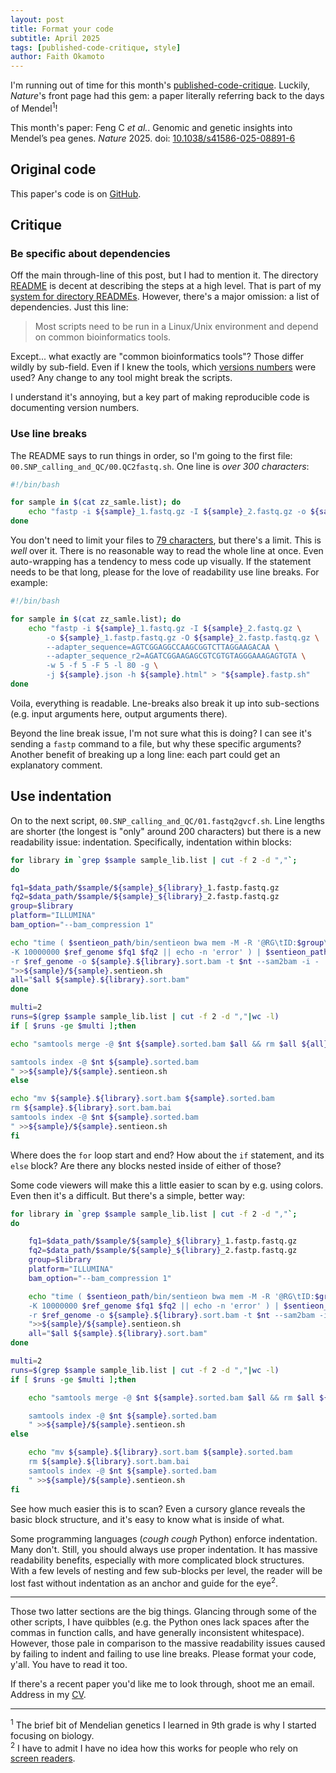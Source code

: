 ```yaml
---
layout: post
title: Format your code
subtitle: April 2025
tags: [published-code-critique, style]
author: Faith Okamoto
---
```


I'm running out of time for this month's [published-code-critique][CritiqueTag]. Luckily, *Nature*'s front page had this gem: a paper literally referring back to
the days of Mendel<sup>1</sup>! 

This month's paper: Feng C *et al.*. Genomic and genetic insights into Mendel’s
pea genes. *Nature* 2025. doi: [10.1038/s41586-025-08891-6][DOI]

## Original code

This paper's code is on [GitHub][Code].

## Critique

### Be specific about dependencies

Off the main through-line of this post, but I had to mention it. The directory
[README][README] is decent at describing the steps at a high level. That is part
of my [system for directory READMEs][DirectoryREADMEs]. However, there's a major
omission: a list of dependencies. Just this line:

> Most scripts need to be run in a Linux/Unix environment and depend on common bioinformatics tools.

Except... what exactly are "common bioinformatics tools"? Those differ wildly by
sub-field. Even if I knew the tools, which [versions numbers][VersionNumbers]
were used? Any change to any tool might break the scripts.

I understand it's annoying, but a key part of making reproducible code is
documenting version numbers.

### Use line breaks

The README says to run things in order, so I'm going to the first file:
`00.SNP_calling_and_QC/00.QC2fastq.sh`. One line is *over 300 characters*:

```bash
#!/bin/bash

for sample in $(cat zz_samle.list); do
    echo "fastp -i ${sample}_1.fastq.gz -I ${sample}_2.fastq.gz -o ${sample}_1.fastp.fastq.gz -O ${sample}_2.fastp.fastq.gz --adapter_sequence=AGTCGGAGGCCAAGCGGTCTTAGGAAGACAA --adapter_sequence_r2=AGATCGGAAGAGCGTCGTGTAGGGAAAGAGTGTA -w 5 -f 5 -F 5 -l 80 -g -j ${sample}.json -h ${sample}.html" > "${sample}.fastp.sh"
done
```

You don't need to limit your files to [79 characters][Pep8LineLength], but
there's a limit. This is *well* over it. There is no reasonable way to read the
whole line at once. Even auto-wrapping has a tendency to mess code up visually.
If the statement needs to be that long, please for the love of readability use
line breaks. For example:

```bash
#!/bin/bash

for sample in $(cat zz_samle.list); do
    echo "fastp -i ${sample}_1.fastq.gz -I ${sample}_2.fastq.gz \
        -o ${sample}_1.fastp.fastq.gz -O ${sample}_2.fastp.fastq.gz \
        --adapter_sequence=AGTCGGAGGCCAAGCGGTCTTAGGAAGACAA \
        --adapter_sequence_r2=AGATCGGAAGAGCGTCGTGTAGGGAAAGAGTGTA \
        -w 5 -f 5 -F 5 -l 80 -g \
        -j ${sample}.json -h ${sample}.html" > "${sample}.fastp.sh"
done
```

Voila, everything is readable. Lne-breaks also break it up into sub-sections
(e.g. input arguments here, output arguments there).

Beyond the line break issue, I'm not sure what this is doing? I can see it's
sending a `fastp` command to a file, but why these specific arguments? Another
benefit of breaking up a long line: each part could get an explanatory comment.

## Use indentation

On to the next script, `00.SNP_calling_and_QC/01.fastq2gvcf.sh`. Line lengths
are shorter (the longest is "only" around 200 characters) but there is a new 
readability issue: indentation. Specifically, indentation within blocks:

```bash
for library in `grep $sample sample_lib.list | cut -f 2 -d ","`;
do

fq1=$data_path/$sample/${sample}_${library}_1.fastp.fastq.gz
fq2=$data_path/$sample/${sample}_${library}_2.fastp.fastq.gz
group=$library
platform="ILLUMINA"
bam_option="--bam_compression 1"

echo "time ( $sentieon_path/bin/sentieon bwa mem -M -R '@RG\tID:$group\tPL:$platform\tLB:$library\tSM:$sample' -t $nt \
-K 10000000 $ref_genome $fq1 $fq2 || echo -n 'error' ) | $sentieon_path/bin/sentieon util sort $bam_option \
-r $ref_genome -o ${sample}.${library}.sort.bam -t $nt --sam2bam -i -
">>${sample}/${sample}.sentieon.sh
all="$all ${sample}.${library}.sort.bam"
done

multi=2
runs=$(grep $sample sample_lib.list | cut -f 2 -d ","|wc -l)
if [ $runs -ge $multi ];then

echo "samtools merge -@ $nt ${sample}.sorted.bam $all && rm $all ${all}.bai

samtools index -@ $nt ${sample}.sorted.bam
" >>${sample}/${sample}.sentieon.sh
else

echo "mv ${sample}.${library}.sort.bam ${sample}.sorted.bam
rm ${sample}.${library}.sort.bam.bai
samtools index -@ $nt ${sample}.sorted.bam
" >>${sample}/${sample}.sentieon.sh
fi
```

Where does the `for` loop start and end? How about the `if` statement, and its
`else` block? Are there any blocks nested inside of either of those?

Some code viewers will make this a little easier to scan by e.g. using colors.
Even then it's a difficult. But there's a simple, better way:

```bash
for library in `grep $sample sample_lib.list | cut -f 2 -d ","`;
do

    fq1=$data_path/$sample/${sample}_${library}_1.fastp.fastq.gz
    fq2=$data_path/$sample/${sample}_${library}_2.fastp.fastq.gz
    group=$library
    platform="ILLUMINA"
    bam_option="--bam_compression 1"

    echo "time ( $sentieon_path/bin/sentieon bwa mem -M -R '@RG\tID:$group\tPL:$platform\tLB:$library\tSM:$sample' -t $nt \
    -K 10000000 $ref_genome $fq1 $fq2 || echo -n 'error' ) | $sentieon_path/bin/sentieon util sort $bam_option \
    -r $ref_genome -o ${sample}.${library}.sort.bam -t $nt --sam2bam -i -
    ">>${sample}/${sample}.sentieon.sh
    all="$all ${sample}.${library}.sort.bam"
done

multi=2
runs=$(grep $sample sample_lib.list | cut -f 2 -d ","|wc -l)
if [ $runs -ge $multi ];then

    echo "samtools merge -@ $nt ${sample}.sorted.bam $all && rm $all ${all}.bai

    samtools index -@ $nt ${sample}.sorted.bam
    " >>${sample}/${sample}.sentieon.sh
else

    echo "mv ${sample}.${library}.sort.bam ${sample}.sorted.bam
    rm ${sample}.${library}.sort.bam.bai
    samtools index -@ $nt ${sample}.sorted.bam
    " >>${sample}/${sample}.sentieon.sh
fi
```

See how much easier this is to scan? Even a cursory glance reveals the basic
block structure, and it's easy to know what is inside of what.

Some programming languages (*cough cough* Python) enforce indentation. Many
don't. Still, you should always use proper indentation. It has massive
readability benefits, especially with more complicated block structures. With a
few levels of nesting and few sub-blocks per level, the reader will be lost fast 
without indentation as an anchor and guide for the eye<sup>2</sup>.

----

Those two latter sections are the big things. Glancing through some of the other
scripts, I have quibbles (e.g. the Python ones lack spaces after the commas in
function calls, and have generally inconsistent whitespace). However, those pale
in comparison to the massive readability issues caused by failing to indent and
failing to use line breaks. Please format your code, y'all. You have to read it
too.

If there's a recent paper you'd like me to look through, shoot me an email.
Address in my [CV][CV].

----

<sup>1</sup> The brief bit of Mendelian genetics I learned in 9th grade is why I
started focusing on biology.  
<sup>2</sup> I have to admit I have no idea how this works for people who rely
on [screen readers][ScreenReaders].

[CritiqueTag]: https://faithokamoto.github.io/tags/#published-code-critique
[Code]: https://github.com/ShifengCHENG-Laboratory/MendelPeaG2P
[CV]: https://faithokamoto.github.io/cv/
[DirectoryREADMEs]: https://faithokamoto.github.io/2025-04-19-directory-readmes/
[DOI]: https://doi.org/10.1038/s41586-025-08891-6
[Pep8LineLength]: https://peps.python.org/pep-0008/#maximum-line-length
[README]: https://github.com/ShifengCHENG-Laboratory/MendelPeaG2P/blob/main/README.md
[ScreenReaders]: https://www.afb.org/blindness-and-low-vision/using-technology/assistive-technology-products/screen-readers
[VersionNumbers]: https://faithokamoto.github.io/2024-10-06-including-version-numbers/